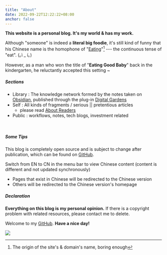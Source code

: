 ```yaml
---
title: "About"
date: 2022-09-22T12:22:22+08:00
anchor: false
---
```


**This website is a personal blog.  It's my world & has my work.**

Although "someone" is indeed a **literal big foodie**, it's still kind of funny that his Chinese name is the homophone of  "<u>Eating</u>"[^1] --- the continuous tense of "eat".  <span style="white-space: nowrap;">(｡ì _ í｡)</span>
 

However, as a man who won the title of "**Eating Good Baby**" back in the kindergarten, he reluctantly accepted this setting ~

##### Sections
- Library : The knowledge network formed by the notes taken on [Obsidian](https://obsidian.md/), published through the plug-in [Digital Gardens](https://github.com/oleeskild/obsidian-digital-garden) 
- Self : All kinds of fragments / serious || pretentious articles
	- please read [About Readers](https://eating.work/en/useless/about-readers/)
- Public : workflows, notes, tech blogs, investment related 

<br>

##### Some Tips
 This blog is completely open source and is subject to change after publication, which can be found on [GitHub](https://github.com/AlexLiu2022/blog).

Switch from EN to CN in the menu bar to view Chinese content (content is different and not updated synchronously)

- Pages that exist in Chinese  will be redirected to the Chinese version
- Others will be redirected to the Chinese version's homepage


##### Declaration

**Everything on this blog is my personal opinion.** If there is a copyright problem with related resources, please contact me to delete.<br>

Welcome to my [GitHub](https://github.com/AlexLiu2022). **Have a nice day!**

![](https://gcore.jsdelivr.net/gh/AlexLiu2022/resources/img/cloud.jpg)

[^1]: The origin of the site's & domain's name, boring enough



<style>
h1{
  margin: 0 !important;
}
.post-body {
margin-top: 2.7em !important;
}
</style>